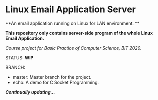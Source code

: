 # Linux Email Application Server

**An email application running on Linux for LAN environment. **

**This repository only contains server-side program of the whole Linux Email Application.**

*Course project for Basic Practice of Computer Science, BIT 2020.*

STATUS: **WIP**

BRANCH: 

- master: Master branch for the project.
- echo: A demo for C Socket Programming.

***Continually updating...***